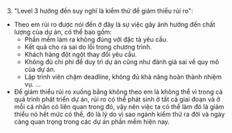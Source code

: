 3. "Level 3 hướng đến suy nghĩ là kiểm thử để giảm thiểu rủi ro":

- Theo em rủi ro được nói đến ở đây là sự việc gây ảnh hưởng đến chất lượng của dự án, có thể bao gồm: 
   + Phần mềm làm ra không đúng với đặc tả yêu cầu.
   + Kết quả cho ra sai do lỗi trong chương trình. 
   + Khách hàng đột ngột thay đổi yêu cầu.
   + Không đủ chi phí để duy trì dự án cũng như đánh giá sai về quy mô của dự án.
   + Lập trình viên chậm deadline, không đủ khả năng hoàn thành nhiệm vụ.
   ...
- Để giảm thiểu rủi ro xuống bằng không theo em là không thể vì trong cả quá trình phát triển dự án, rủi ro có thể phát sinh ở tất cả giai đoạn và ở mỗi cá nhân có liên quan trong đó, vậy nên việc ta có thể làm đó là giảm thiểu nó hết mức có thể, đó là lý do vì sao ngành kiểm thử ra đời và ngày càng quan trọng trong các dự án phần mềm hiện nay.

